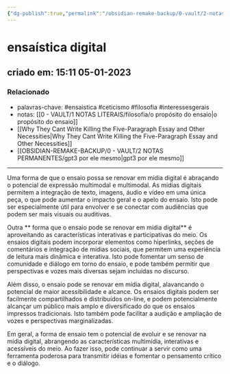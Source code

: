 ```yaml
---
{"dg-publish":true,"permalink":"/obsidian-remake-backup/0-vault/2-notas-permanentes/ensaistica-digital/","tags":["permanente","ensaistica","ceticismo","filosofia","interessesgerais"],"dgHomeLink":true,"dgShowLocalGraph":true,"dgShowFileTree":true,"dgEnableSearch":true,"noteIcon":""}
---
```


# ensaística digital
## criado em: 15:11 05-01-2023

### Relacionado
- palavras-chave: #ensaistica #ceticismo #filosofia #interessesgerais 
- notas: [[0 - VAULT/1 NOTAS LITERAIS/filosofia/o propósito do ensaio\|o propósito do ensaio]]
- [[Why They Cant Write Killing the Five-Paragraph Essay and Other Necessities\|Why They Cant Write Killing the Five-Paragraph Essay and Other Necessities]]
- [[OBSIDIAN-REMAKE-BACKUP/0 - VAULT/2 NOTAS PERMANENTES/gpt3 por ele mesmo\|gpt3 por ele mesmo]]
---
Uma forma de que o ensaio possa se renovar em mídia digital é abraçando o potencial de expressão multimodal e multimodal. As mídias digitais permitem a integração de texto, imagens, áudio e vídeo em uma única peça, o que pode aumentar o impacto geral e o apelo do ensaio. Isto pode ser especialmente útil para envolver e se conectar com audiências que podem ser mais visuais ou auditivas.

Outra ** forma que o ensaio pode se renovar em mídia digital** é aproveitando as características interativas e participativas do meio. Os ensaios digitais podem incorporar elementos como hiperlinks, seções de comentários e integração de mídias sociais, que permitem uma experiência de leitura mais dinâmica e interativa. Isto pode fomentar um senso de comunidade e diálogo em torno do ensaio, e pode também permitir que perspectivas e vozes mais diversas sejam incluídas no discurso.

Além disso, o ensaio pode se renovar em mídia digital, alavancando o potencial de maior acessibilidade e alcance. Os ensaios digitais podem ser facilmente compartilhados e distribuídos on-line, e podem potencialmente alcançar um público mais amplo e diversificado do que os ensaios impressos tradicionais. Isto também pode facilitar a audição e ampliação de vozes e perspectivas marginalizadas.

Em geral, a forma de ensaio tem o potencial de evoluir e se renovar na mídia digital, abrangendo as características multimídia, interativas e acessíveis do meio. Ao fazer isso, pode continuar a servir como uma ferramenta poderosa para transmitir idéias e fomentar o pensamento crítico e o diálogo.